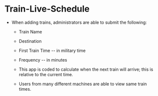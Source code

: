 # Train-Live-Schedule

* When adding trains, administrators are able to submit the following:
    
    * Train Name
    
    * Destination 
    
    * First Train Time -- in military time
    
    * Frequency -- in minutes
  
  * This app is coded to calculate when the next train will arrive; this is relative to the current time.
  
  * Users from many different machines are able to view same train times.